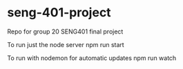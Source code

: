# seng-401-project
Repo for group 20 SENG401 final project

To run just the node server 
npm run start

To run with nodemon for automatic updates
npm run watch
